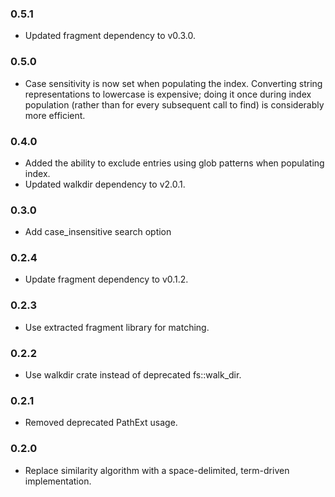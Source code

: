 ### 0.5.1

* Updated fragment dependency to v0.3.0.

### 0.5.0

* Case sensitivity is now set when populating the index. Converting string
  representations to lowercase is expensive; doing it once during index
  population (rather than for every subsequent call to find) is considerably
  more efficient.

### 0.4.0

* Added the ability to exclude entries using glob patterns when populating index.
* Updated walkdir dependency to v2.0.1.

### 0.3.0

* Add case_insensitive search option

### 0.2.4

* Update fragment dependency to v0.1.2.

### 0.2.3

* Use extracted fragment library for matching.

### 0.2.2

* Use walkdir crate instead of deprecated fs::walk_dir.

### 0.2.1

* Removed deprecated PathExt usage.

### 0.2.0

* Replace similarity algorithm with a space-delimited, term-driven implementation.
